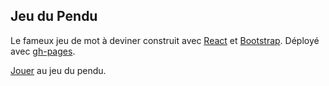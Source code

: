 ## Jeu du Pendu

Le fameux jeu de mot à deviner construit avec [React](https://github.com/facebook/create-react-app) et [Bootstrap](https://getbootstrap.com/). Déployé avec [gh-pages](https://github.com/gitname/react-gh-pages).

[Jouer](https://gitsushi.github.io/hangman-game/) au jeu du pendu.
